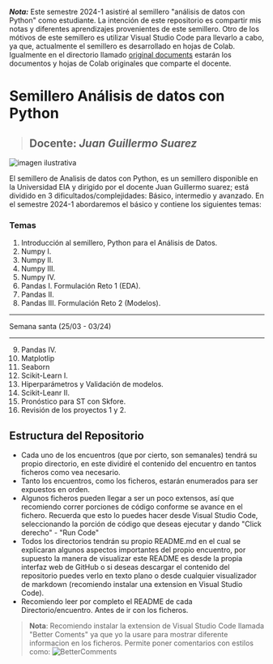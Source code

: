 ***Nota:*** Este semestre 2024-1 asistiré al semillero "análisis de datos con Python" como estudiante. La intención de este repositorio es compartir mis notas y diferentes aprendizajes provenientes de este semillero. Otro de los mótivos de este semillero es utilizar Visual Studio Code para llevarlo a cabo, ya que, actualmente el semillero es desarrollado en hojas de Colab. Igualmente en el directorio llamado [original documents](https://github.com/AdrianGuerra46/Semillero_AnalisisDeDatos/tree/master/Original%20Documents) estarán los documentos y hojas de Colab originales que comparte el docente. 

# Semillero Análisis de datos con Python

> ## **Docente:** *Juan Guillermo Suarez*
![imagen ilustrativa](https://media.licdn.com/dms/image/D5612AQG-tCAXZkEUHw/article-cover_image-shrink_720_1280/0/1701564869677?e=2147483647&v=beta&t=nUKsbAydDoOpeoTXRsafO3Hg4HmbGCE77QE0nNpCbRU)

El semillero de Analisis de datos con Python, es un semillero disponible en la Universidad EIA y dirigido por el docente Juan Guillermo suarez; está dividido en 3 dificultados/complejidades: Básico, intermedio y avanzado. En el semestre 2024-1 abordaremos el básico y contiene los siguientes temas: 

### Temas 
1. Introducción al semillero, Python para el Análisis de Datos.
2. Numpy I.
3. Numpy II.
4. Numpy III.
5. Numpy IV. 
6. Pandas I. Formulación Reto 1 (EDA).
7. Pandas II.
8. Pandas III. Formulación Reto 2 (Modelos). 

---
Semana santa (25/03 - 03/24)

---

9. Pandas IV.
10. Matplotlip
11. Seaborn
12. Scikit-Learn I. 
13. Hiperparámetros y Validación de modelos.
14. Scikit-Leanr II.
15. Pronóstico para ST con Skfore.
16. Revisión de los proyectos 1 y 2.

## Estructura del Repositorio 
- Cada uno de los encuentros (que por cierto, son semanales) tendrá su propio directorio, en este dividiré el contenido del encuentro en tantos ficheros como vea necesario.
- Tanto los encuentros, como los ficheros, estarán enumerados para ser expuestos en orden. 
- Algunos ficheros pueden llegar a ser un poco extensos, así que recomiendo correr porciones de código conforme se avance en el fichero. Recuerda que esto lo puedes hacer desde Visual Studio Code, seleccionando la porción de código que deseas ejecutar y dando "Click derecho" - "Run Code" 
- Todos los directorios tendrán su propio README.md en el cual se explicaran algunos aspectos importantes del propio encuentro, por supuesto la manera de visualizar este README es desde la propia interfaz web de GitHub o si deseas descargar el contenido del repositorio puedes verlo en texto plano o desde cualquier visualizador de markdown (recomiendo instalar una extension en Visual Studio Code). 
- Recomiendo leer por completo el README de cada Directorio/encuentro. Antes de ir con los ficheros.

> **Nota**: Recomiendo instalar la extension de Visual Studio Code llamada "Better Coments" ya que yo la usare para mostrar diferente informacion en los ficheros. Permite poner comentarios con estilos como:
> ![BetterComments](https://ihatetomatoes.net/wp-content/uploads/2018/07/img_better-comments.png)

